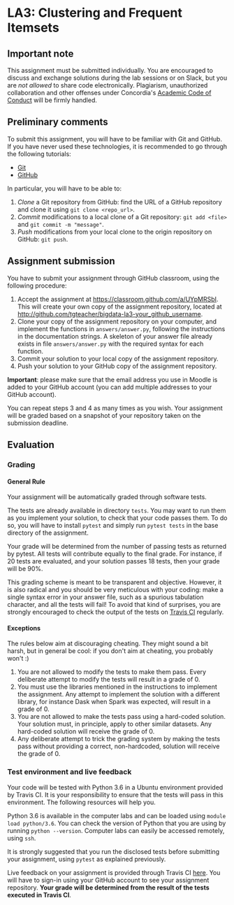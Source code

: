 # LA3: Clustering and Frequent Itemsets

## Important note

This assignment must be submitted individually. You are encouraged to 
discuss and exchange solutions during the lab sessions or on Slack, but 
you are *not allowed* to share code electronically. Plagiarism, 
unauthorized collaboration and other offenses under Concordia's 
[Academic Code of 
Conduct](http://www.concordia.ca/students/academic-integrity/offences.html) 
will be firmly handled. 

## Preliminary comments

To submit this assignment, you will have to be familiar with Git and
GitHub. If you have never used these technologies, it is recommended to 
go through the following tutorials:
* [Git](https://rogerdudler.github.io/git-guide)
* [GitHub](https://guides.github.com/)

In particular, you will have to be able to:
1. *Clone* a Git repository from GitHub: find the URL of a GitHub repository
and clone it using `git clone <repo_url>`.
2. *Commit* modifications to a local clone of a Git repository: `git add <file>` and `git commit -m "message"`.
3. *Push* modifications from your local clone to the origin repository on GitHub: `git push`.

## Assignment submission

You have to submit your assignment through GitHub classroom, using the following procedure:
1. Accept the assignment at https://classroom.github.com/a/UYpMRSbI. This will create your own copy
   of the assignment repository, located at http://github.com/tgteacher/bigdata-la3-your_github_username.
2. Clone your copy of the assignment repository on your computer, and 
implement the functions in `answers/answer.py`, following the instructions in the 
documentation strings. A skeleton of your answer file already exists in file `answers/answer.py`
  with the required syntax for each function.
3. Commit your solution to your local copy of the assignment repository.
4. Push your solution to your GitHub copy of the assignment repository.

**Important**: please make sure that the email address you use in Moodle is
added to your GitHub account (you can add multiple addresses to your 
GitHub account).

You can repeat steps 3 and 4 as many times as you wish. Your assignment 
will be graded based on a snapshot of your repository taken on the 
submission deadline.

## Evaluation

### Grading

#### General Rule

Your assignment will be automatically graded through software tests. 

The tests are already available in directory `tests`. You
may want to run them as you implement your solution, to check that your
code passes them. To do so, you will have to install `pytest` and simply
run `pytest tests` in the base directory of the assignment. 

Your grade will be determined from the number of passing tests as 
returned by pytest. All tests will contribute equally to the final 
grade. For instance, if 20 tests are evaluated, and your solution passes 18 tests, then your grade 
will be 90%.

This grading scheme is meant to be transparent and objective. However,
it is also radical and you should be very meticulous with your coding: 
make a single syntax error in your answer file, such as a spurious 
tabulation character, and all the tests will fail! To avoid that kind 
of surprises, you are strongly encouraged to check the output of the 
tests on [Travis CI](https://travis-ci.com/tgteacher) regularly.    

#### Exceptions

The rules below aim at discouraging cheating. They might sound a bit harsh,
but in general be cool: if you don't aim at cheating, you probably won't :)

1. You are not allowed to modify the tests to make them pass. Every deliberate
  attempt to modify the tests will result in a grade of 0.
2. You must use the libraries mentioned in the instructions to 
  implement the assignment. Any attempt to implement the solution with a different
  library, for instance Dask when Spark was expected, will result in a grade of 0.
3. You are not allowed to make the tests pass using a hard-coded solution. Your solution
  must, in principle, apply to other similar datasets. Any hard-coded solution will receive 
  the grade of 0.
4. Any deliberate attempt to trick the grading system by making the tests pass
   without providing a correct, non-hardcoded, solution will receive the grade of 0.

 
### Test environment and live feedback

Your code will be tested with Python 3.6 in a Ubuntu environment 
provided by Travis CI. It is your responsibility to ensure that the 
tests will pass in this environment. The following resources will help 
you.

Python 3.6 is available in the computer labs and can be loaded using 
`module load python/3.6`. You can check the version of Python that 
you are using by running `python --version`. Computer labs can easily be
accessed remotely, using `ssh`.

It is strongly suggested that you run the disclosed tests before 
submitting your assignment, using `pytest` as explained previously. 

Live feedback on your assignment is provided through Travis CI 
[here](https://travis-ci.com/tgteacher). You will have to sign-in using 
your GitHub account to see your assignment repository. **Your grade will be determined 
from the result of the
tests executed in Travis CI**.
